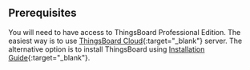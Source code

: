 ## Prerequisites

You will need to have access to ThingsBoard Professional Edition. 
The easiest way is to use [ThingsBoard Cloud](https://{{hostName}}/signup){:target="_blank"} server. 
The alternative option is to install ThingsBoard using [Installation Guide](/docs/user-guide/install/pe/installation-options/){:target="_blank"}. 